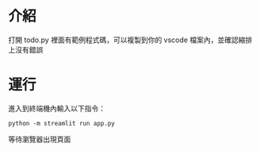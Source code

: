 # 介紹
打開 todo.py 裡面有範例程式碼，可以複製到你的 vscode 檔案內，並確認縮排上沒有錯誤

# 運行
進入到終端機內輸入以下指令：
```shell=
python -m streamlit run app.py
```
等待瀏覽器出現頁面